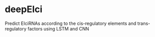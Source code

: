 # deepEIci
Predict EIciRNAs according to the cis-regulatory elements and trans-regulatory factors using LSTM and CNN
